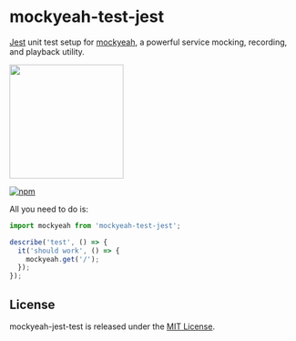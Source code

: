# mockyeah-test-jest

[Jest](https://jestjs.io) unit test setup for [mockyeah](https://github.com/mockyeah/mockyeah),
a powerful service mocking, recording, and playback utility.

<img src="https://raw.githubusercontent.com/mockyeah/mockyeah/master/packages/mockyeah-docs/book/logo/mockyeah-600.png" height="200" />

[![npm](https://img.shields.io/npm/v/mockyeah-test-jest.svg)](https://www.npmjs.com/package/mockyeah-test-jest)

All you need to do is:

```js
import mockyeah from 'mockyeah-test-jest';

describe('test', () => {
  it('should work', () => {
    mockyeah.get('/');
  });
});
```

## License

mockyeah-jest-test is released under the [MIT License](https://opensource.org/licenses/MIT).
